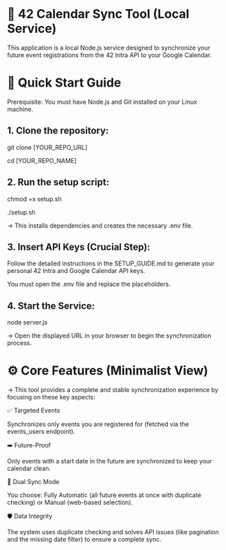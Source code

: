 # 📅 42 Calendar Sync Tool (Local Service)

This application is a local Node.js service designed to synchronize your future event registrations from the 42 Intra API to your Google Calendar.

# 🚀 Quick Start Guide

Prerequisite: You must have Node.js and Git installed on your Linux machine.

## 1. Clone the repository:

git clone [YOUR_REPO_URL]

cd [YOUR_REPO_NAME]


## 2. Run the setup script:

chmod +x setup.sh

./setup.sh

-> This installs dependencies and creates the necessary .env file.


## 3. Insert API Keys (Crucial Step):

Follow the detailed instructions in the SETUP_GUIDE.md to generate your personal 42 Intra and Google Calendar API keys. 

You must open the .env file and replace the placeholders.


## 4. Start the Service:

node server.js

-> Open the displayed URL in your browser to begin the synchronization process.


# ⚙️ Core Features (Minimalist View)

-> This tool provides a complete and stable synchronization experience by focusing on these key aspects:


✅ Targeted Events

Synchronizes only events you are registered for (fetched via the events_users endpoint).

➡️ Future-Proof

Only events with a start date in the future are synchronized to keep your calendar clean.

🔄 Dual Sync Mode

You choose: Fully Automatic (all future events at once with duplicate checking) or Manual (web-based selection).

🛡️ Data Integrity

The system uses duplicate checking and solves API issues (like pagination and the missing date filter) to ensure a complete sync.
